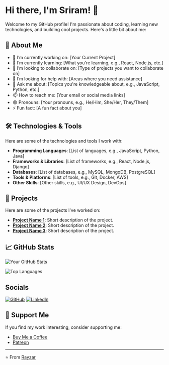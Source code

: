 # Hi there, I'm Sriram! 👋

Welcome to my GitHub profile! I'm passionate about coding, learning new technologies, and building cool projects. Here's a little bit about me:

## 🚀 About Me

- 🔭 I’m currently working on: [Your Current Project]
- 🌱 I’m currently learning: [What you're learning, e.g., React, Node.js, etc.]
- 👯 I’m looking to collaborate on: [Type of projects you want to collaborate on]
- 🤔 I’m looking for help with: [Areas where you need assistance]
- 💬 Ask me about: [Topics you're knowledgeable about, e.g., JavaScript, Python, etc.]
- 📫 How to reach me: [Your email or social media links]
- 😄 Pronouns: [Your pronouns, e.g., He/Him, She/Her, They/Them]
- ⚡ Fun fact: [A fun fact about you]

## 🛠️ Technologies & Tools

Here are some of the technologies and tools I work with:

- **Programming Languages**: [List of languages, e.g., JavaScript, Python, Java]
- **Frameworks & Libraries**: [List of frameworks, e.g., React, Node.js, Django]
- **Databases**: [List of databases, e.g., MySQL, MongoDB, PostgreSQL]
- **Tools & Platforms**: [List of tools, e.g., Git, Docker, AWS]
- **Other Skills**: [Other skills, e.g., UI/UX Design, DevOps]

## 📂 Projects

Here are some of the projects I've worked on:

- **[Project Name 1](https://github.com/rayzar06/project1)**: Short description of the project.
- **[Project Name 2](https://github.com/rayzar06/project2)**: Short description of the project.
- **[Project Name 3](https://github.com/rayzar06/project3)**: Short description of the project.

## 📈 GitHub Stats

![Your GitHub Stats](https://github-readme-stats.vercel.app/api?username=rayzar06&show_icons=true&theme=radical)

![Top Languages](https://github-readme-stats.vercel.app/api/top-langs/?username=rayzar06&layout=compact&theme=radical)

## Socials

[![GitHub](https://img.shields.io/badge/GitHub-100000?style=for-the-badge&logo=github&logoColor=white)](https://github.com/rayzar06)
[![LinkedIn](https://img.shields.io/badge/LinkedIn-0077B5?style=for-the-badge&logo=linkedin&logoColor=white)](https://www.linkedin.com/in/srirammuralidharan02/)

## 🌟 Support Me

If you find my work interesting, consider supporting me:

- [Buy Me a Coffee](https://buymeacoffee.com/yourhandle)
- [Patreon](https://www.patreon.com/yourhandle)

---

⭐️ From [Rayzar](https://github.com/rayzar06)
